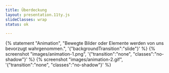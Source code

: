 ```yaml
---
title: Überdeckung
layout: presentation.11ty.js
slideClasses: wrap
status: ok

---
```


{% statement "Animation", "Bewegte Bilder oder Elemente werden von uns bevorzugt wahrgenommen.", '{"backgroundTransition":"slide"}' %}
{% screenshot "images/animation-1.png", '{"transition":"none", "classes":"no-shadow"}' %}
{% screenshot "images/animation-2.gif", '{"transition":"none", "classes":"no-shadow"}' %}
